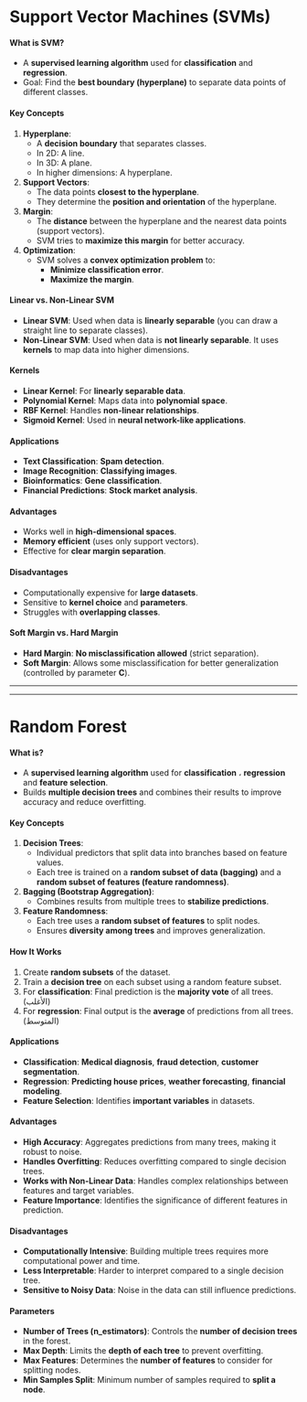 # Support Vector Machines (SVMs)
#### What is SVM?
- A **supervised learning algorithm** used for **classification** and **regression**.
- Goal: Find the **best boundary (hyperplane)** to separate data points of different classes.
#### Key Concepts
1. **Hyperplane**:
   - A **decision boundary** that separates classes.
   - In 2D: A line.
   - In 3D: A plane.
   - In higher dimensions: A hyperplane.
2. **Support Vectors**:
   - The data points **<span class="red">closest to the hyperplane</span>**.
   - They determine the **<span class="red">position and orientation</span>** of the hyperplane.
3. **Margin**:
   - The **distance** between the hyperplane and the nearest data points (support vectors).
   - SVM tries to **<span class="red">maximize this margin</span>** for better accuracy.
4. **Optimization**:
   - SVM solves a **<span class="red">convex optimization problem</span>** to:
     - **<span class="red">Minimize classification error</span>**.
     - **<span class="red">Maximize the margin</span>**.
#### Linear vs. Non-Linear SVM
- **Linear SVM**: Used when data is **<span class="red">linearly separable</span>** (you can draw a straight line to separate classes).
- **Non-Linear SVM**: Used when data is **<span class="red">not linearly separable</span>**. It uses **<span class="red">kernels</span>** to map data into higher dimensions.
#### Kernels
- **Linear Kernel**: For **<span class="red">linearly separable data</span>**.
- **Polynomial Kernel**: Maps data into **<span class="red">polynomial space</span>**.
- **RBF Kernel**: Handles **<span class="red">non-linear relationships</span>**.
- **Sigmoid Kernel**: Used in **<span class="red">neural network-like applications</span>**.
#### Applications
- **Text Classification**: **<span class="blue">Spam detection</span>**.
- **Image Recognition**: **<span class="blue">Classifying images</span>**.
- **Bioinformatics**: **<span class="blue">Gene classification</span>**.
- **Financial Predictions**: **<span class="blue">Stock market analysis</span>**.
#### Advantages
- Works well in **<span class="red">high-dimensional spaces</span>**.
- **<span class="red">Memory efficient</span>** (uses only support vectors).
- Effective for **<span class="red">clear margin separation</span>**.
#### Disadvantages
- Computationally expensive for **<span class="red">large datasets</span>**.
- Sensitive to **<span class="red">kernel choice</span>** and **<span class="red">parameters</span>**.
- Struggles with **<span class="red">overlapping classes</span>**.
#### Soft Margin vs. Hard Margin
- **Hard Margin**: **<span class="red">No misclassification allowed</span>** (strict separation).
- **Soft Margin**: Allows some misclassification for better generalization (controlled by parameter **<span class="red">C</span>**).
----
----
# Random Forest
#### What is?
- A **supervised learning algorithm** used for **classification** ، **regression** and **feature selection**.
- Builds **multiple decision trees** and combines their results to improve accuracy and reduce overfitting.
#### Key Concepts
1. **Decision Trees**:
   - Individual predictors that split data into branches based on feature values.
   - Each tree is trained on a **<span class="red">random subset of data (bagging)</span>** and a **<span class="red">random subset of features (feature randomness)</span>**.
2. **Bagging (Bootstrap Aggregation)**:
   - Combines results from multiple trees to **<span class="red">stabilize predictions</span>**.
3. **Feature Randomness**:
   - Each tree uses a **<span class="red">random subset of features</span>** to split nodes.
   - Ensures **<span class="red">diversity among trees</span>** and improves generalization.
#### How It Works
1. Create **<span class="red">random subsets</span>** of the dataset.
2. Train a **<span class="red">decision tree</span>** on each subset using a random feature subset.
3. For **<span class="red">classification</span>**: Final prediction is the **<span class="red">majority vote</span>** of all trees. (الأغلب)
4. For **<span class="red">regression</span>**: Final output is the **<span class="red">average</span>** of predictions from all trees. (المتوسط)
#### Applications
- **Classification**: **<span class="blue">Medical diagnosis</span>**, **<span class="blue">fraud detection</span>**, **<span class="blue">customer segmentation</span>**.
- **Regression**: **<span class="blue">Predicting house prices</span>**, **<span class="blue">weather forecasting</span>**, **<span class="blue">financial modeling</span>**.
- **Feature Selection**: Identifies **<span class="blue">important variables</span>** in datasets.
#### Advantages
- **<span class="red">High Accuracy</span>**: Aggregates predictions from many trees, making it robust to noise.
- **<span class="red">Handles Overfitting</span>**: Reduces overfitting compared to single decision trees.
- **<span class="red">Works with Non-Linear Data</span>**: Handles complex relationships between features and target variables.
- **<span class="red">Feature Importance</span>**: Identifies the significance of different features in prediction.
#### Disadvantages
- **<span class="red">Computationally Intensive</span>**: Building multiple trees requires more computational power and time.
- **<span class="red">Less Interpretable</span>**: Harder to interpret compared to a single decision tree.
- **<span class="red">Sensitive to Noisy Data</span>**: Noise in the data can still influence predictions.
#### Parameters
- **Number of Trees (n_estimators)**: Controls the **<span class="red">number of decision trees</span>** in the forest.
- **Max Depth**: Limits the **<span class="red">depth of each tree</span>** to prevent overfitting.
- **Max Features**: Determines the **<span class="red">number of features</span>** to consider for splitting nodes.
- **Min Samples Split**: Minimum number of samples required to **<span class="red">split a node</span>**.